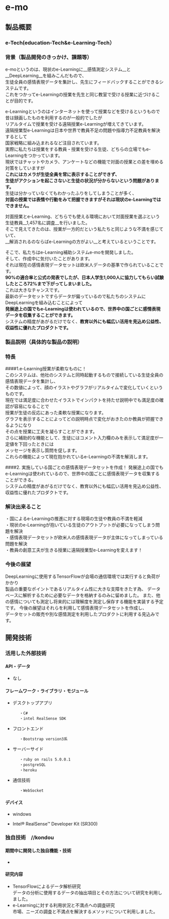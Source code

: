 # e-mo
## 製品概要
### e-Tech(education-Tech&e-Learning-Tech）

### 背景（製品開発のきっかけ、課題等）
e-moというのは、現状のe-Learningに__感情測定システム__と__DeepLearning__を組みこんだもので、  
生徒全員の感情表現データを集計し、先生にフィードバックすることができるシステムです。  
これをつかってe-Learningの授業を先生と同じ教室で受ける授業に近づけることが目的です。  

e-Learningというのはインターネットを使って授業などを受けるというもので  
昔は録画したものを利用するのが一般的でしたが  
リアルタイムで授業を受ける遠隔授業e-Learningが増えてきています。  
遠隔授業型e-Learningは日本や世界で教員不足の問題や指導力不足教員を解決するとして  
国家戦略に組み込まれるなど注目されています。  
実際に私たちは授業をする教員・授業を受ける生徒、どちらの立場でもe-Learningをつかっています。  
現状ではチャットやカメラ、アンケートなどの機能で対面の授業との差を埋める対策をしていますが  
__これにはカメラが生徒全員を常に表示することができず、  
生徒がアクションを起こさないと生徒の状況が分からないという問題があります。__  
生徒は分かっていなくてもわかったふりをしてしまうことが多く、  
 __対面の授業では表情や行動をみて把握できますがそれは現状のe-Learningではできません。__  

対面授業とe-Learning、どちらでも使える環境において対面授業を選ぶという生徒教員__1,457名に調査__を行いました。  
そこで見えてきたのは、授業が一方的だという私たちと同じような不満を感じていて、  
__解消されるのならばe-Learningの方がよい__と考えているということです。 

そこで、私たちはe-Learning補助システムe-moを開発しました。  
そして、作成中に気付いたことがあります。  
それは現在の感情表現データセットは欧米人データの基準で作られていることです。  
__90%の適合率と公式の発表でしたが、日本人学生1,000人に協力してもらい試験したところ72%まで下がってしまいました。__  
これは大きなチャンスです。  
最新のデータセットですらデータが偏っているので私たちのシステムにDeepLearningを組み込むことによって   
__発展途上の国でもe-Learningは使われているので、世界中の国ごとに感情表現データを収集することができます。__  
システムの精度があがるだけでなく、__教育以外にも幅広い活用を見込め公益性、収益性に優れたプロダクトです。__      　　

### 製品説明（具体的な製品の説明）
### 特長
####1.e-Learning授業が柔軟なものに！   
このシステムは、他社のシステムと同時起動するもので接続している生徒全員の感情表現データを集計し、    
その数値によって、顔のイラストやグラフがリアルタイムで変化していくというものです。  
現在では満足度に合わせたイラストでインパクトを持たせ説明中でも満足度の確認が容易になることで    
授業が生徒の反応にあった柔軟な授業になります。  
グラフを表示することによってどの説明時点で変化がおきたのか教員が把握できるようになり    
その点を授業に工夫を凝らすことができます。  
さらに補助的な機能として、生徒にはコメント入力欄のみを表示して満足度が一定値を下回ったときには    
メッセージを表示し質問を促します。  
これらの機能によって現在抱かれているe-Learningの不満を解消します。  

####2. 実施している国ごとの感情表現データセットを作成！
発展途上の国でもe-Learningは使われているので、世界中の国ごとに感情表現データを収集することができる。  
システムの精度があがるだけでなく、教育以外にも幅広い活用を見込め公益性、収益性に優れたプロダクトです。  

### 解決出来ること
・国によるe-Learningの推進に対する現場の生徒や教員の不満を軽減  
・現状のe-Learningが抱いている生徒のアウトプットが必要になってしまう問題を解決  
・感情表現データセットが欧米人の感情表現データが主体になってしまっている問題を解決  
・教員の創意工夫が生きる授業に遠隔授業型e-Learningを変えます！  

### 今後の展望
DeepLearningに使用するTensorFlowが会場の通信環境では実行すると負荷がかかり  
製品の重要なポイントであるリアルタイム性に大きな支障をきたす為、
データベースに解析するために必要なデータを格納するのみに留めました。
また、他の感情についても測定し将来的には理解度を測定し保存する機能を実装する予定です。
今後の展望はそれらを利用して感情表現データセットを作成し、  
データセットの販売や別な感情測定を利用したプロダクトに利用する見込みです。


## 開発技術







### 活用した外部技術

#### API・データ

* なし




#### フレームワーク・ライブラリ・モジュール

* デスクトップアプリ




         ・C#   
         ・intel RealSense SDK 




* フロントエンド




         ・Bootstrap version3系




* サーバーサイド




         ・ruby on rails 5.0.0.1  
         ・postgreSQL  
         ・heroku  




* 通信技術




         ・WebSocket  




#### デバイス

* windows

* Intel® RealSense™ Developer Kit (SR300)




### 独自技術　//kondou




#### 期間中に開発した独自機能・技術

* 







#### 研究内容

* TensorFlowによるデータ解析研究  
  データの分析に使用するデータの抽出項目とその方法について研究を利用しました。
* e-Learningに対する利用状況と不満点への調査研究  
  市場、ニーズの調査と不満点を解決するメソッドについて利用しました。	
